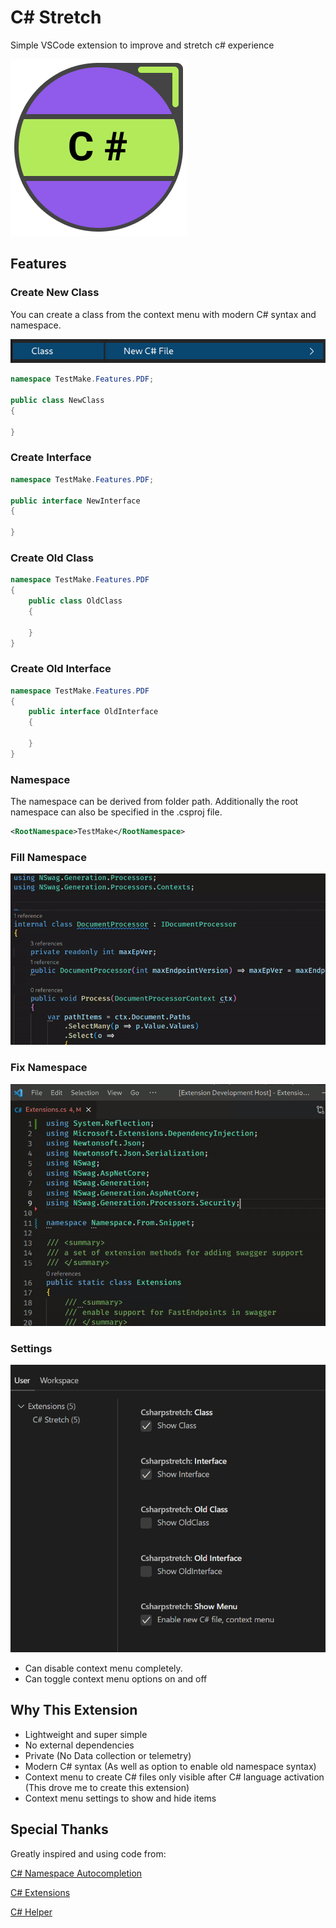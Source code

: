 # C# Stretch

Simple VSCode extension to improve and stretch c# experience

![C# Stretch logo](/assets/logo.png "C# Stretch logo")

## Features

### Create New Class

You can create a class from the context menu with modern C# syntax and namespace.

![Screenshot](/assets/screenshot.png "Screenshot")

```csharp
namespace TestMake.Features.PDF;

public class NewClass
{
    
}
```

### Create Interface

```csharp
namespace TestMake.Features.PDF;

public interface NewInterface
{
    
}
```

### Create Old Class

```csharp
namespace TestMake.Features.PDF
{
    public class OldClass
    {
        
    }
}
```

### Create Old Interface

```csharp
namespace TestMake.Features.PDF
{
    public interface OldInterface
    {
        
    }
}
```

### Namespace

The namespace can be derived from folder path.
Additionally the root namespace can also be specified in the .csproj file.

```xml
<RootNamespace>TestMake</RootNamespace>
```

### Fill Namespace

![Example](assets/fill.gif)

### Fix Namespace

![Example](assets/fix.gif)

### Settings

![Example](assets/settings.png)

- Can disable context menu completely.
- Can toggle context menu options on and off

## Why This Extension

- Lightweight and super simple
- No external dependencies
- Private (No Data collection or telemetry)
- Modern C# syntax (As well as option to enable old namespace syntax)
- Context menu to create C# files only visible after C# language activation (This drove me to create this extension)
- Context menu settings to show and hide items

## Special Thanks

Greatly inspired and using code from:

[C# Namespace Autocompletion](https://github.com/AdrianWilczynski/NamespaceAutocompletion)

[C# Extensions](https://github.com/kreativjos/csharpextensions)

[C# Helper](https://github.com/sharklasers996/csharp-helper)

